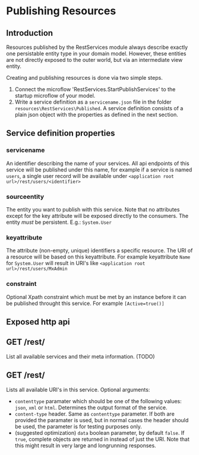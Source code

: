 # Publishing Resources

## Introduction
Resources published by the RestServices module always describe exactly one persistable entity type in your domain model. However, these entities are not directly exposed to the outer world, but via an intermediate view entity. 

Creating and publishing resources is done via two simple steps. 
1. Connect the microflow 'RestServices.StartPublishServices' to the startup microflow of your model.
2. Write a service definition as a `servicename.json` file in the folder `resources\RestServices\Published`. A service definition consists of a plain json object with the properties as defined in the next section. 

## Service definition properties

### servicename
An identifier describing the name of your services. All api endpoints of this service will be published under this name, for example if a service is named `users`, a single user record will be available under `<application root url>/rest/users/<identifier>`

### sourceentity
The entity you want to publish with this service. Note that no attributes except for the key attribute will be exposed directly to the consumers. The entity *must* be persistent. E.g.: `System.User`

### keyattribute
The attribute (non-empty, unique) identifiers a specific resource. The URI of a resource will be based on this keyattribute. For example keyattribute `Name` for `System.User` will result in URI's like `<application root url>/rest/users/MxAdmin`

### constraint
Optional Xpath constraint which must be met by an instance before it can be published throught this service. For example `[Active=true()]`

## Exposed http api

## GET /rest/
List all available services and their meta information. (TODO)

## GET /rest/<service name>
Lists all available URI's in this service. Optional arguments:

* `contenttype` paramater which should be one of the following values: `json`, `xml` or `html`. Determines the output format of the service. 
* `content-type` header. Same as `contenttype` parameter. If both are provided the paramater is used, but in normal cases the header should be used, the parameter is for testing purposes only. 
* (suggested optimization) `data` boolean parameter, by default `false`. If `true`, complete objects are returned in instead of just the URI. Note that this might result in very large and longrunning responses. 
